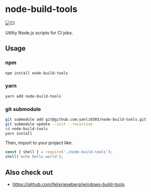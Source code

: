 # node-build-tools

![CI](https://github.com/yanli0303/node-build-tools/workflows/CI/badge.svg)

Utility Node.js scripts for CI jobs.

## Usage

### npm

```sh
npm install node-build-tools
```

### yarn

```sh
yarn add node-build-tools
```

### git submodule

```sh
git submodule add git@github.com:yanli0303/node-build-tools.git
git submodule update --init --recursive
cd node-build-tools
yarn install
```

Then, import to your project like:

```js
const { shell } = require('./node-build-tools');
shell('echo hello world');
```

## Also check out

- https://github.com/felixrieseberg/windows-build-tools
